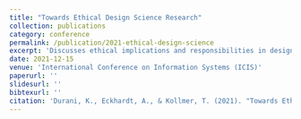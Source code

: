 ```yaml
---
title: "Towards Ethical Design Science Research"
collection: publications
category: conference
permalink: /publication/2021-ethical-design-science
excerpt: 'Discusses ethical implications and responsibilities in design science research.'
date: 2021-12-15
venue: 'International Conference on Information Systems (ICIS)'
paperurl: ''
slidesurl: ''
bibtexurl: ''
citation: 'Durani, K., Eckhardt, A., & Kollmer, T. (2021). "Towards Ethical Design Science Research." <i>ICIS</i>.'
---
```

